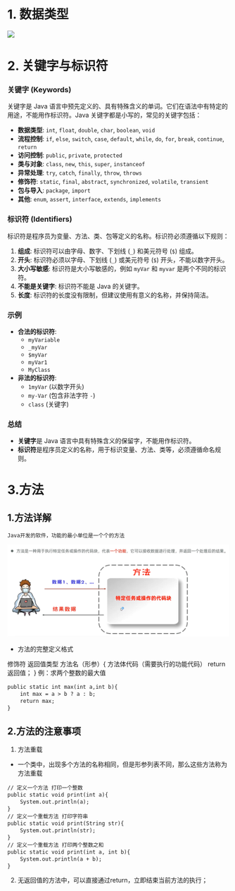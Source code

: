 # 1. 数据类型
![](https://cdn.jsdelivr.net/gh/Leicha1/tuchuang/img/20250312204032.png)
# 2. 关键字与标识符

### 关键字 (Keywords)

关键字是 Java 语言中预先定义的、具有特殊含义的单词。它们在语法中有特定的用途，不能用作标识符。Java 关键字都是小写的，常见的关键字包括：

- **数据类型**: `int`, `float`, `double`, `char`, `boolean`, `void`
- **流程控制**: `if`, `else`, `switch`, `case`, `default`, `while`, `do`, `for`, `break`, `continue`, `return`
- **访问控制**: `public`, `private`, `protected`
- **类与对象**: `class`, `new`, `this`, `super`, `instanceof`
- **异常处理**: `try`, `catch`, `finally`, `throw`, `throws`
- **修饰符**: `static`, `final`, `abstract`, `synchronized`, `volatile`, `transient`
- **包与导入**: `package`, `import`
- **其他**: `enum`, `assert`, `interface`, `extends`, `implements`
### 标识符 (Identifiers)

标识符是程序员为变量、方法、类、包等定义的名称。标识符必须遵循以下规则：

1. **组成**: 标识符可以由字母、数字、下划线 (`_`) 和美元符号 (`$`) 组成。
2. **开头**: 标识符必须以字母、下划线 (`_`) 或美元符号 (`$`) 开头，不能以数字开头。
3. **大小写敏感**: 标识符是大小写敏感的，例如 `myVar` 和 `myvar` 是两个不同的标识符。
4. **不能是关键字**: 标识符不能是 Java 的关键字。
5. **长度**: 标识符的长度没有限制，但建议使用有意义的名称，并保持简洁。
### 示例
- **合法的标识符**:
  - `myVariable`
  - `_myVar`
  - `$myVar`
  - `myVar1`
  - `MyClass`
- **非法的标识符**:
  - `1myVar` (以数字开头)
  - `my-Var` (包含非法字符 `-`)
  - `class` (关键字)
### 总结 
- **关键字**是 Java 语言中具有特殊含义的保留字，不能用作标识符。
- **标识符**是程序员定义的名称，用于标识变量、方法、类等，必须遵循命名规则。

# 3.方法
## 1.方法详解
	Java开发的软件，功能的最小单位是一个个的方法
![](https://raw.githubusercontent.com/Leicha1/tuchuang/main/img/20250312210036.png)
- 方法的完整定义格式

修饰符 返回值类型 方法名（形参）{
	方法体代码（需要执行的功能代码）
	return 返回值；
}
例：求两个整数的最大值
```
public static int max(int a,int b){
	int max = a > b ? a : b;
	return max;
}
```
## 2.方法的注意事项
1. 方法重载
- 一个类中，出现多个方法的名称相同，但是形参列表不同，那么这些方法称为方法重载
```
// 定义一个方法 打印一个整数  
public static void print(int a){  
    System.out.println(a);  
}  
// 定义一个重载方法 打印字符串  
public static void print(String str){  
    System.out.println(str);  
}  
// 定义一个重载方法 打印两个整数之和  
public static void print(int a, int b){  
    System.out.println(a + b);  
}
```
2. 无返回值的方法中，可以直接通过return，立即结束当前方法的执行；
